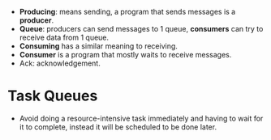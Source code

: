 - **Producing**: means sending, a program that sends messages is a **producer**.
- **Queue**: producers can send messages to 1 queue, **consumers** can try to receive data from 1 queue.
- **Consuming** has a similar meaning to receiving.
- **Consumer** is a program that mostly waits to receive messages.
- Ack: acknowledgement.
# Task Queues
- Avoid doing a resource-intensive task immediately and having to wait for it to complete, instead it will be scheduled to be done later.